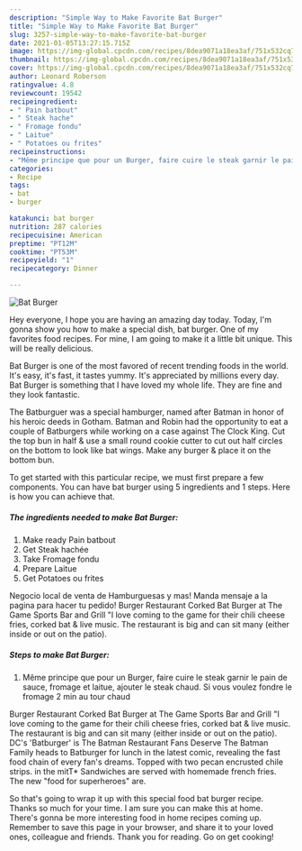 ```yaml
---
description: "Simple Way to Make Favorite Bat Burger"
title: "Simple Way to Make Favorite Bat Burger"
slug: 3257-simple-way-to-make-favorite-bat-burger
date: 2021-01-05T13:27:15.715Z
image: https://img-global.cpcdn.com/recipes/8dea9071a18ea3af/751x532cq70/bat-burger-photo-principale-de-la-recette.jpg
thumbnail: https://img-global.cpcdn.com/recipes/8dea9071a18ea3af/751x532cq70/bat-burger-photo-principale-de-la-recette.jpg
cover: https://img-global.cpcdn.com/recipes/8dea9071a18ea3af/751x532cq70/bat-burger-photo-principale-de-la-recette.jpg
author: Leonard Roberson
ratingvalue: 4.8
reviewcount: 19542
recipeingredient:
- " Pain batbout"
- " Steak hache"
- " Fromage fondu"
- " Laitue"
- " Potatoes ou frites"
recipeinstructions:
- "Même principe que pour un Burger, faire cuire le steak garnir le pain de sauce, fromage et laitue, ajouter le steak chaud. Si vous voulez fondre le fromage 2 min au tour chaud"
categories:
- Recipe
tags:
- bat
- burger

katakunci: bat burger 
nutrition: 287 calories
recipecuisine: American
preptime: "PT12M"
cooktime: "PT53M"
recipeyield: "1"
recipecategory: Dinner

---
```



![Bat Burger](https://img-global.cpcdn.com/recipes/8dea9071a18ea3af/751x532cq70/bat-burger-photo-principale-de-la-recette.jpg)

Hey everyone, I hope you are having an amazing day today. Today, I'm gonna show you how to make a special dish, bat burger. One of my favorites food recipes. For mine, I am going to make it a little bit unique. This will be really delicious.

Bat Burger is one of the most favored of recent trending foods in the world. It's easy, it's fast, it tastes yummy. It's appreciated by millions every day. Bat Burger is something that I have loved my whole life. They are fine and they look fantastic.

The Batburguer was a special hamburger, named after Batman in honor of his heroic deeds in Gotham. Batman and Robin had the opportunity to eat a couple of Batburgers while working on a case against The Clock King. Cut the top bun in half &amp; use a small round cookie cutter to cut out half circles on the bottom to look like bat wings. Make any burger &amp; place it on the bottom bun.


To get started with this particular recipe, we must first prepare a few components. You can have bat burger using 5 ingredients and 1 steps. Here is how you can achieve that.

<!--inarticleads1-->

##### The ingredients needed to make Bat Burger:

1. Make ready  Pain batbout
1. Get  Steak hachée
1. Take  Fromage fondu
1. Prepare  Laitue
1. Get  Potatoes ou frites


Negocio local de venta de Hamburguesas y mas! Manda mensaje a la pagina para hacer tu pedido! Burger Restaurant Corked Bat Burger at The Game Sports Bar and Grill &#34;I love coming to the game for their chili cheese fries, corked bat &amp; live music. The restaurant is big and can sit many (either inside or out on the patio). 

<!--inarticleads2-->

##### Steps to make Bat Burger:

1. Même principe que pour un Burger, faire cuire le steak garnir le pain de sauce, fromage et laitue, ajouter le steak chaud. Si vous voulez fondre le fromage 2 min au tour chaud


Burger Restaurant Corked Bat Burger at The Game Sports Bar and Grill &#34;I love coming to the game for their chili cheese fries, corked bat &amp; live music. The restaurant is big and can sit many (either inside or out on the patio). DC&#39;s &#39;Batburger&#39; is The Batman Restaurant Fans Deserve The Batman Family heads to Batburger for lunch in the latest comic, revealing the fast food chain of every fan&#39;s dreams. Topped with two pecan encrusted chile strips. in the mitT* Sandwiches are served with homemade french fries. The new &#34;food for superheroes&#34; are. 

So that's going to wrap it up with this special food bat burger recipe. Thanks so much for your time. I am sure you can make this at home. There's gonna be more interesting food in home recipes coming up. Remember to save this page in your browser, and share it to your loved ones, colleague and friends. Thank you for reading. Go on get cooking!
